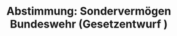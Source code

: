 ---
abstimmung:
  abstimmung: 6
  bundestagssitzung: 42
  datum: 3. Juni 2022
  legislaturperiode: 20
categories:
- Todo
data:
- title: Abstimmungsergebnis 20220603_6.pdf
  url: /res/2025-btw/abstimmungsergebnisse/20220603_6.pdf
- title: Abstimmungsergebnis 20220603_6_xls.xlsx
  url: /res/2025-btw/abstimmungsergebnisse/20220603_6_xls.xlsx
- title: Abstimmungsergebnis 20220603_6_xls.csv
  url: /res/2025-btw/abstimmungsergebnisse_csv/20220603_6_xls.csv
documents:
- local: /res/2025-btw/drucksachen/2001409.pdf
  summary: '### Gesetzesentwurf der Bundesregierung: Bundeswehrsondervermögensgesetz


    Dieser Gesetzesentwurf der Bundesregierung sieht die Einrichtung eines Sondervermögens
    Bundeswehr in Höhe von bis zu 100 Milliarden Euro vor, um die sicherheitspolitischen
    Ziele Deutschlands zu erreichen.  Das Sondervermögen soll die Finanzierung von
    Großvorhaben zur Stärkung der Bundeswehr und der Bündnisfähigkeit gewährleisten.


    **Kernpunkte und Ziele:**


    * Einrichtung eines Sondervermögens Bundeswehr

    * Stärkung der Bündnis- und Verteidigungsfähigkeit

    * Finanzierung von bedeutsamen Ausrüstungsvorhaben

    * Zweckgebundene Verwendung der Mittel

    * Anrechnung der Ausgaben auf NATO-Ziel'
  title: Drucksache 20/1409
  url: https://dserver.bundestag.de/btd/20/014/2001409.pdf
- local: /res/2025-btw/drucksachen/2002090.pdf
  summary: '### Beschlussempfehlung und Bericht des Haushaltsausschusses


    Der Haushaltsausschuss empfiehlt die Annahme des geänderten Gesetzentwurfs der
    Bundesregierung zur Errichtung eines Sondervermögens Bundeswehr.  **Kernpunkte
    und Ziele:** Einrichtung eines Sondervermögens zur Finanzierung der Bundeswehr,  gesicherte
    Finanzierung von Vorhaben im Wirtschaftsplan,  Anrechnung der Ausgaben auf NATO-Ziel,  Verbesserung
    der Bündnis- und Verteidigungsfähigkeit.

    '
  title: Drucksache 20/2090
  url: https://dserver.bundestag.de/btd/20/020/2002090.pdf
ergebnis:
  AfD:
    enthaltung: 6
    gesamt: 80
    ja: 33
    nein: 35
    nichtabgegeben: 6
    ungueltig: 0
  Bündnis 90/Die Grünen:
    enthaltung: 0
    gesamt: 118
    ja: 106
    nein: 4
    nichtabgegeben: 8
    ungueltig: 0
  CDU/CSU:
    enthaltung: 0
    gesamt: 197
    ja: 173
    nein: 1
    nichtabgegeben: 23
    ungueltig: 0
  Die Linke:
    enthaltung: 0
    gesamt: 39
    ja: 0
    nein: 31
    nichtabgegeben: 8
    ungueltig: 0
  FDP:
    enthaltung: 0
    gesamt: 92
    ja: 88
    nein: 0
    nichtabgegeben: 4
    ungueltig: 0
  Fraktionslos:
    enthaltung: 0
    gesamt: 4
    ja: 3
    nein: 0
    nichtabgegeben: 1
    ungueltig: 0
  SPD:
    enthaltung: 1
    gesamt: 204
    ja: 187
    nein: 9
    nichtabgegeben: 7
    ungueltig: 0
layout: abstimmung
links:
- title: Link zu bundestag.de
  url: https://www.bundestag.de/parlament/plenum/abstimmung/abstimmung?id=784
preview: 'Deutscher Bundestag


  42. Sitzung des Deutschen Bundestages

  am Freitag, 3. Juni 2022


  Endgültiges Ergebnis der Namentlichen Abstimmung Nr. 6


  Gesetzentwurf der Bundesregierung

  Entwurf eines Gesetzes zur Errichtung eines "Sondervermögens Bundeswehr"

  (Bundeswehrsondervermögensgesetz - BwSVermG)

  Drs. 20/149 und 20/2090'
tags:
- Todo
title: 'Abstimmung: Sondervermögen Bundeswehr (Gesetzentwurf )'
---